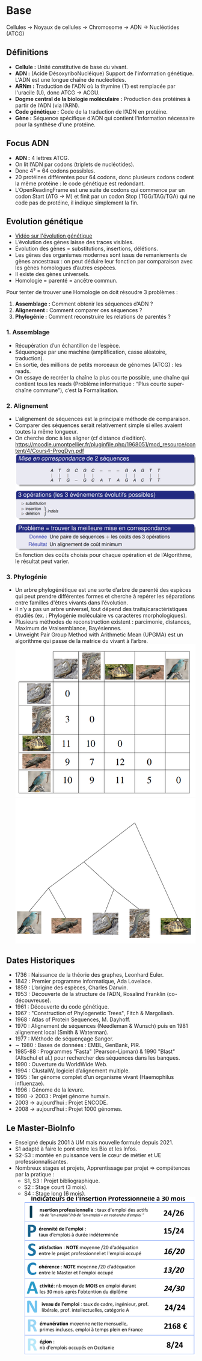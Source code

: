# Base

Cellules → Noyaux de cellules → Chromosome → ADN → Nucléotides (ATCG)

## Définitions

- **Cellule :** Unité constitutive de base du vivant.
- **ADN :** (Acide DésoxyriboNucléique) Support de l'information génétique. L'ADN est une longue chaîne de nucléotides.
- **ARNm :** Traduction de l'ADN où la thymine (T) est remplacée par l'uracile (U), donc ATCG → ACGU.
- **Dogme central de la biologie moléculaire :** Production des protéines à partir de l’ADN (via l’ARN).
- **Code génétique :** Code de la traduction de l’ADN en protéine.
- **Gène :** Séquence spécifique d'ADN qui contient l'information nécessaire pour la synthèse d'une protéine.

## Focus ADN

- **ADN :** 4 lettres ATCG.
- On lit l’ADN par codons (triplets de nucléotides).
- Donc 4³ = 64 codons possibles.
- 20 protéines différentes pour 64 codons, donc plusieurs codons codent la même protéine : le code génétique est redondant.
- L’OpenReadingFrame est une suite de codons qui commence par un codon Start (ATG → M) et finit par un codon Stop (TGG/TAG/TGA) qui ne code pas de protéine, il indique simplement la fin.

## Evolution génétique

- [Vidéo sur l'évolution génétique](https://www.youtube.com/watch?v=F9NPnKZkF-Y)
- L’évolution des gènes laisse des traces visibles.
- Évolution des gènes = substitutions, insertions, délétions.
- Les gènes des organismes modernes sont issus de remaniements de gènes ancestraux : on peut déduire leur fonction par comparaison avec les gènes homologues d’autres espèces.
- Il existe des gènes universels.
- Homologie = parenté = ancêtre commun.

Pour tenter de trouver une Homologie on doit résoudre 3 problèmes :
1. **Assemblage :** Comment obtenir les séquences d’ADN ?
2. **Alignement :** Comment comparer ces séquences ?
3. **Phylogénie :** Comment reconstruire les relations de parentés ?

### 1. Assemblage

- Récupération d’un échantillon de l’espèce.
- Séquençage par une machine (amplification, casse aléatoire, traduction).
- En sortie, des millions de petits morceaux de génomes (ATCG) : les reads.
- On essaye de recréer la chaîne la plus courte possible, une chaîne qui contient tous les reads (Problème informatique : “Plus courte super-chaîne commune”), c’est la Formalisation.

### 2. Alignement

- L’alignement de séquences est la principale méthode de comparaison.
- Comparer des séquences serait relativement simple si elles avaient toutes la même longueur.
- On cherche donc à les aligner (cf distance d’edition).
https://moodle.umontpellier.fr/pluginfile.php/1968051/mod_resource/content/4/Cours4-ProgDyn.pdf
![Logo de Markdown](images/image1.png)
En fonction des coûts choisis pour chaque opération et de l’Algorithme, le résultat peut varier.

### 3. Phylogénie

- Un arbre phylogénétique est une sorte d’arbre de parenté des espèces qui peut prendre différentes formes et cherche à repérer les séparations entre familles d'êtres vivants dans l’évolution.
- Il n’y a pas un arbre universel, tout dépend des traits/caractéristiques étudiés (ex. : Phylogénie moléculaire vs caractères morphologiques).
- Plusieurs méthodes de reconstruction existent : parcimonie, distances, Maximum de Vraisemblance, Bayésiennes.
- Unweight Pair Group Method with Arithmetic Mean (UPGMA) est un algorithme qui passe de la matrice du vivant à l’arbre.
![Logo de Markdown](images/image2.png) ![Logo de Markdown](images/image3.png)
## Dates Historiques

- 1736 : Naissance de la théorie des graphes, Leonhard Euler.
- 1842 : Premier programme informatique, Ada Lovelace.
- 1859 : L’origine des espèces, Charles Darwin.
- 1953 : Découverte de la structure de l’ADN, Rosalind Franklin (co-découvreuse).
- 1961 : Découverte du code génétique.
- 1967 : "Construction of Phylogenetic Trees", Fitch & Margoliash.
- 1968 : Atlas of Protein Sequences, M. Dayhoff.
- 1970 : Alignement de séquences (Needleman & Wunsch) puis en 1981 alignement local (Smith & Waterman).
- 1977 : Méthode de séquençage Sanger.
- ∼ 1980 : Bases de données : EMBL, GenBank, PIR.
- 1985-88 : Programmes "Fasta" (Pearson-Lipman) & 1990 "Blast" (Altschul et al.) pour rechercher des séquences dans les banques.
- 1990 : Ouverture du WorldWide Web.
- 1994 : ClustalW, logiciel d’alignement multiple.
- 1995 : 1er génome complet d’un organisme vivant (Haemophilus influenzae).
- 1996 : Génome de la levure.
- 1990 → 2003 : Projet génome humain.
- 2003 → aujourd’hui : Projet ENCODE.
- 2008 → aujourd’hui : Projet 1000 génomes.

## Le Master-BioInfo

- Enseigné depuis 2001 à UM mais nouvelle formule depuis 2021.
- S1 adapté à faire le pont entre les Bio et les Infos.
- S2-S3 : montée en puissance vers le cœur de métier et UE professionnalisantes.
- Nombreux stages et projets, Apprentissage par projet ⇒ compétences par la pratique :
  - S1, S3 : Projet bibliographique.
  - S2 : Stage court (3 mois).
  - S4 : Stage long (6 mois).![Logo de Markdown](images/image4.png)